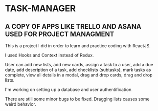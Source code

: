 # TASK-MANAGER

## A COPY OF APPS LIKE TRELLO AND ASANA USED FOR PROJECT MANAGMENT

This is a project I did in order to learn and practice coding with ReactJS.

I used Hooks and Context instead of Redux.

User can add new lists, add new cards, assign a task to a user, add a due date, add description of a task,
add checklists (subtasks), mark tasks as complete, view all details in a modal, drag and drop cards, drag and drop lists.

I'm working on setting up a database and user authentification.

There are still some minor bugs to be fixed. Dragging lists causes some weird behavior.
